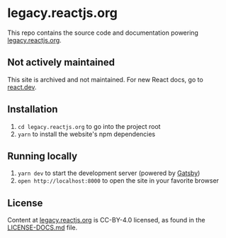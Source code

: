 # legacy.reactjs.org

This repo contains the source code and documentation powering [legacy.reactjs.org](https://reactjs.org/).

## Not actively maintained

This site is archived and not maintained. For new React docs, go to [react.dev](https://react.dev).

## Installation

1. `cd legacy.reactjs.org` to go into the project root
1. `yarn` to install the website's npm dependencies

## Running locally

1. `yarn dev` to start the development server (powered by [Gatsby](https://www.gatsbyjs.org))
1. `open http://localhost:8000` to open the site in your favorite browser

## License
Content at [legacy.reactjs.org](https://legacy.reactjs.org/) is CC-BY-4.0 licensed, as found in the [LICENSE-DOCS.md](LICENSE-DOCS.md) file.

